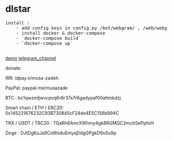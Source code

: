 # dlstar

<pre>
install : 
    - add config keys in config.py /bot/webgram/ , /web/webgram/
    - install docker & docker-compose
    - `docker-compose build`
    - `docker-compose up`

</pre>

[demo](t.me/dlstar)
[telegram_channel](t.me/userlandapp)

donate:

IRR:
idpay.ir/musa-zadeh

PayPal:
paypal.me/musazade

BTC :
bc1qwzmljwvcpvq6r6r37s7r6gadypaf00attmkdzj

Smart chain / ETH / ERC20:
0x145221676232C93B730845cF24de4E5C156b994C

TRX / USDT / TRC20 :
TQaRh6AmrXWhmy4gk8RGMQC2mcbSePpfoH

Doge :
DJtDgKuJa9CoWxduEmyqDdgGPgkD9xSu9p
